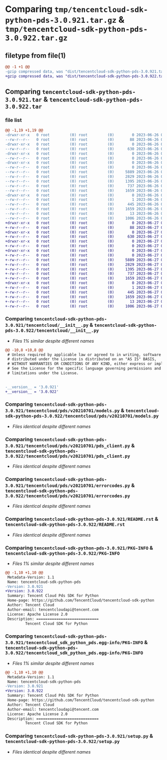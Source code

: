 # Comparing `tmp/tencentcloud-sdk-python-pds-3.0.921.tar.gz` & `tmp/tencentcloud-sdk-python-pds-3.0.922.tar.gz`

## filetype from file(1)

```diff
@@ -1 +1 @@
-gzip compressed data, was "dist/tencentcloud-sdk-python-pds-3.0.921.tar", last modified: Mon Jun 26 00:30:05 2023, max compression
+gzip compressed data, was "dist/tencentcloud-sdk-python-pds-3.0.922.tar", last modified: Tue Jun 27 00:30:21 2023, max compression
```

## Comparing `tencentcloud-sdk-python-pds-3.0.921.tar` & `tencentcloud-sdk-python-pds-3.0.922.tar`

### file list

```diff
@@ -1,19 +1,19 @@
-drwxr-xr-x   0 root         (0) root         (0)        0 2023-06-26 00:30:05.000000 tencentcloud-sdk-python-pds-3.0.921/
--rw-r--r--   0 root         (0) root         (0)       88 2023-06-26 00:30:05.000000 tencentcloud-sdk-python-pds-3.0.921/setup.cfg
-drwxr-xr-x   0 root         (0) root         (0)        0 2023-06-26 00:30:05.000000 tencentcloud-sdk-python-pds-3.0.921/tencentcloud/
--rw-r--r--   0 root         (0) root         (0)      630 2023-06-26 00:30:05.000000 tencentcloud-sdk-python-pds-3.0.921/tencentcloud/__init__.py
-drwxr-xr-x   0 root         (0) root         (0)        0 2023-06-26 00:30:05.000000 tencentcloud-sdk-python-pds-3.0.921/tencentcloud/pds/
--rw-r--r--   0 root         (0) root         (0)        0 2023-06-26 00:30:05.000000 tencentcloud-sdk-python-pds-3.0.921/tencentcloud/pds/__init__.py
-drwxr-xr-x   0 root         (0) root         (0)        0 2023-06-26 00:30:05.000000 tencentcloud-sdk-python-pds-3.0.921/tencentcloud/pds/v20210701/
--rw-r--r--   0 root         (0) root         (0)        0 2023-06-26 00:30:05.000000 tencentcloud-sdk-python-pds-3.0.921/tencentcloud/pds/v20210701/__init__.py
--rw-r--r--   0 root         (0) root         (0)     5889 2023-06-26 00:30:05.000000 tencentcloud-sdk-python-pds-3.0.921/tencentcloud/pds/v20210701/models.py
--rw-r--r--   0 root         (0) root         (0)     2829 2023-06-26 00:30:05.000000 tencentcloud-sdk-python-pds-3.0.921/tencentcloud/pds/v20210701/pds_client.py
--rw-r--r--   0 root         (0) root         (0)     1395 2023-06-26 00:30:05.000000 tencentcloud-sdk-python-pds-3.0.921/tencentcloud/pds/v20210701/errorcodes.py
--rw-r--r--   0 root         (0) root         (0)      737 2023-06-26 00:30:05.000000 tencentcloud-sdk-python-pds-3.0.921/README.rst
--rw-r--r--   0 root         (0) root         (0)     1659 2023-06-26 00:30:05.000000 tencentcloud-sdk-python-pds-3.0.921/PKG-INFO
-drwxr-xr-x   0 root         (0) root         (0)        0 2023-06-26 00:30:05.000000 tencentcloud-sdk-python-pds-3.0.921/tencentcloud_sdk_python_pds.egg-info/
--rw-r--r--   0 root         (0) root         (0)        1 2023-06-26 00:30:05.000000 tencentcloud-sdk-python-pds-3.0.921/tencentcloud_sdk_python_pds.egg-info/dependency_links.txt
--rw-r--r--   0 root         (0) root         (0)      445 2023-06-26 00:30:05.000000 tencentcloud-sdk-python-pds-3.0.921/tencentcloud_sdk_python_pds.egg-info/SOURCES.txt
--rw-r--r--   0 root         (0) root         (0)     1659 2023-06-26 00:30:05.000000 tencentcloud-sdk-python-pds-3.0.921/tencentcloud_sdk_python_pds.egg-info/PKG-INFO
--rw-r--r--   0 root         (0) root         (0)       13 2023-06-26 00:30:05.000000 tencentcloud-sdk-python-pds-3.0.921/tencentcloud_sdk_python_pds.egg-info/top_level.txt
--rw-r--r--   0 root         (0) root         (0)     1006 2023-06-26 00:30:05.000000 tencentcloud-sdk-python-pds-3.0.921/setup.py
+drwxr-xr-x   0 root         (0) root         (0)        0 2023-06-27 00:30:21.000000 tencentcloud-sdk-python-pds-3.0.922/
+-rw-r--r--   0 root         (0) root         (0)       88 2023-06-27 00:30:21.000000 tencentcloud-sdk-python-pds-3.0.922/setup.cfg
+drwxr-xr-x   0 root         (0) root         (0)        0 2023-06-27 00:30:21.000000 tencentcloud-sdk-python-pds-3.0.922/tencentcloud/
+-rw-r--r--   0 root         (0) root         (0)      630 2023-06-27 00:30:21.000000 tencentcloud-sdk-python-pds-3.0.922/tencentcloud/__init__.py
+drwxr-xr-x   0 root         (0) root         (0)        0 2023-06-27 00:30:21.000000 tencentcloud-sdk-python-pds-3.0.922/tencentcloud/pds/
+-rw-r--r--   0 root         (0) root         (0)        0 2023-06-27 00:30:21.000000 tencentcloud-sdk-python-pds-3.0.922/tencentcloud/pds/__init__.py
+drwxr-xr-x   0 root         (0) root         (0)        0 2023-06-27 00:30:21.000000 tencentcloud-sdk-python-pds-3.0.922/tencentcloud/pds/v20210701/
+-rw-r--r--   0 root         (0) root         (0)        0 2023-06-27 00:30:21.000000 tencentcloud-sdk-python-pds-3.0.922/tencentcloud/pds/v20210701/__init__.py
+-rw-r--r--   0 root         (0) root         (0)     5889 2023-06-27 00:30:21.000000 tencentcloud-sdk-python-pds-3.0.922/tencentcloud/pds/v20210701/models.py
+-rw-r--r--   0 root         (0) root         (0)     2829 2023-06-27 00:30:21.000000 tencentcloud-sdk-python-pds-3.0.922/tencentcloud/pds/v20210701/pds_client.py
+-rw-r--r--   0 root         (0) root         (0)     1395 2023-06-27 00:30:21.000000 tencentcloud-sdk-python-pds-3.0.922/tencentcloud/pds/v20210701/errorcodes.py
+-rw-r--r--   0 root         (0) root         (0)      737 2023-06-27 00:30:21.000000 tencentcloud-sdk-python-pds-3.0.922/README.rst
+-rw-r--r--   0 root         (0) root         (0)     1659 2023-06-27 00:30:21.000000 tencentcloud-sdk-python-pds-3.0.922/PKG-INFO
+drwxr-xr-x   0 root         (0) root         (0)        0 2023-06-27 00:30:21.000000 tencentcloud-sdk-python-pds-3.0.922/tencentcloud_sdk_python_pds.egg-info/
+-rw-r--r--   0 root         (0) root         (0)        1 2023-06-27 00:30:21.000000 tencentcloud-sdk-python-pds-3.0.922/tencentcloud_sdk_python_pds.egg-info/dependency_links.txt
+-rw-r--r--   0 root         (0) root         (0)      445 2023-06-27 00:30:21.000000 tencentcloud-sdk-python-pds-3.0.922/tencentcloud_sdk_python_pds.egg-info/SOURCES.txt
+-rw-r--r--   0 root         (0) root         (0)     1659 2023-06-27 00:30:21.000000 tencentcloud-sdk-python-pds-3.0.922/tencentcloud_sdk_python_pds.egg-info/PKG-INFO
+-rw-r--r--   0 root         (0) root         (0)       13 2023-06-27 00:30:21.000000 tencentcloud-sdk-python-pds-3.0.922/tencentcloud_sdk_python_pds.egg-info/top_level.txt
+-rw-r--r--   0 root         (0) root         (0)     1006 2023-06-27 00:30:21.000000 tencentcloud-sdk-python-pds-3.0.922/setup.py
```

### Comparing `tencentcloud-sdk-python-pds-3.0.921/tencentcloud/__init__.py` & `tencentcloud-sdk-python-pds-3.0.922/tencentcloud/__init__.py`

 * *Files 1% similar despite different names*

```diff
@@ -10,8 +10,8 @@
 # Unless required by applicable law or agreed to in writing, software
 # distributed under the License is distributed on an "AS IS" BASIS,
 # WITHOUT WARRANTIES OR CONDITIONS OF ANY KIND, either express or implied.
 # See the License for the specific language governing permissions and
 # limitations under the License.
 
 
-__version__ = '3.0.921'
+__version__ = '3.0.922'
```

### Comparing `tencentcloud-sdk-python-pds-3.0.921/tencentcloud/pds/v20210701/models.py` & `tencentcloud-sdk-python-pds-3.0.922/tencentcloud/pds/v20210701/models.py`

 * *Files identical despite different names*

### Comparing `tencentcloud-sdk-python-pds-3.0.921/tencentcloud/pds/v20210701/pds_client.py` & `tencentcloud-sdk-python-pds-3.0.922/tencentcloud/pds/v20210701/pds_client.py`

 * *Files identical despite different names*

### Comparing `tencentcloud-sdk-python-pds-3.0.921/tencentcloud/pds/v20210701/errorcodes.py` & `tencentcloud-sdk-python-pds-3.0.922/tencentcloud/pds/v20210701/errorcodes.py`

 * *Files identical despite different names*

### Comparing `tencentcloud-sdk-python-pds-3.0.921/README.rst` & `tencentcloud-sdk-python-pds-3.0.922/README.rst`

 * *Files identical despite different names*

### Comparing `tencentcloud-sdk-python-pds-3.0.921/PKG-INFO` & `tencentcloud-sdk-python-pds-3.0.922/PKG-INFO`

 * *Files 1% similar despite different names*

```diff
@@ -1,10 +1,10 @@
 Metadata-Version: 1.1
 Name: tencentcloud-sdk-python-pds
-Version: 3.0.921
+Version: 3.0.922
 Summary: Tencent Cloud Pds SDK for Python
 Home-page: https://github.com/TencentCloud/tencentcloud-sdk-python
 Author: Tencent Cloud
 Author-email: tencentcloudapi@tencent.com
 License: Apache License 2.0
 Description: ============================
         Tencent Cloud SDK for Python
```

### Comparing `tencentcloud-sdk-python-pds-3.0.921/tencentcloud_sdk_python_pds.egg-info/PKG-INFO` & `tencentcloud-sdk-python-pds-3.0.922/tencentcloud_sdk_python_pds.egg-info/PKG-INFO`

 * *Files 1% similar despite different names*

```diff
@@ -1,10 +1,10 @@
 Metadata-Version: 1.1
 Name: tencentcloud-sdk-python-pds
-Version: 3.0.921
+Version: 3.0.922
 Summary: Tencent Cloud Pds SDK for Python
 Home-page: https://github.com/TencentCloud/tencentcloud-sdk-python
 Author: Tencent Cloud
 Author-email: tencentcloudapi@tencent.com
 License: Apache License 2.0
 Description: ============================
         Tencent Cloud SDK for Python
```

### Comparing `tencentcloud-sdk-python-pds-3.0.921/setup.py` & `tencentcloud-sdk-python-pds-3.0.922/setup.py`

 * *Files identical despite different names*

